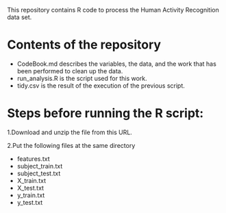 This repository contains R code to process the Human Activity Recognition data set. 

# Contents of the repository
*	CodeBook.md describes the variables, the data, and the work that has been performed to clean up the data.
*	run_analysis.R is the script used for this work. 
*	tidy.csv  is the result of the execution of the previous script.

# Steps before running the R script:

1.Download and unzip the file from this URL.

2.Put the following files at the same directory

* features.txt
*	subject_train.txt
*	subject_test.txt
*	X_train.txt
*	X_test.txt
*	y_train.txt
*	y_test.txt
